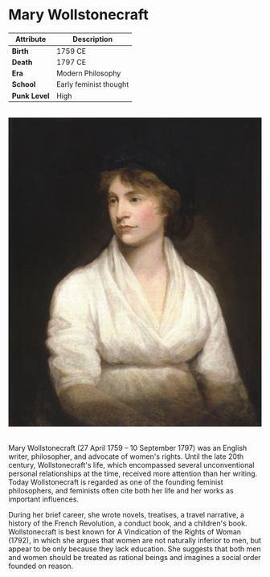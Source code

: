 # Mary Wollstonecraft

| Attribute      | Description              |
| -------------- | ------------------------ |
| **Birth**      | 1759 CE                  |
| **Death**      | 1797 CE                  |
| **Era**        | Modern Philosophy        |
| **School**     | Early feminist thought   |
| **Punk Level** | High                     |

&nbsp;
![Wollstonecraft Profile](../figures/philosophers/wollstonecraft.jpg)
&nbsp;

Mary Wollstonecraft (27 April 1759 – 10 September 1797) was an English writer, philosopher, and advocate of women's rights. Until the late 20th century, Wollstonecraft's life, which encompassed several unconventional personal relationships at the time, received more attention than her writing. Today Wollstonecraft is regarded as one of the founding feminist philosophers, and feminists often cite both her life and her works as important influences.

During her brief career, she wrote novels, treatises, a travel narrative, a history of the French Revolution, a conduct book, and a children's book. Wollstonecraft is best known for A Vindication of the Rights of Woman (1792), in which she argues that women are not naturally inferior to men, but appear to be only because they lack education. She suggests that both men and women should be treated as rational beings and imagines a social order founded on reason.
